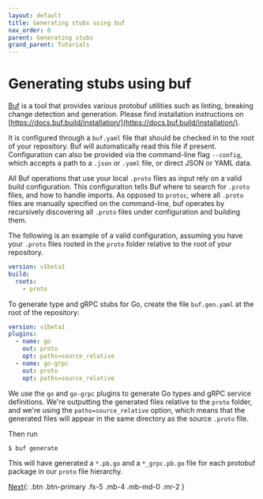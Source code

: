 ```yaml
---
layout: default
title: Generating stubs using buf
nav_order: 0
parent: Generating stubs
grand_parent: Tutorials
---
```


# Generating stubs using buf

[Buf](https://github.com/bufbuild/buf) is a tool that provides various protobuf utilities such as linting, breaking change detection and generation. Please find installation instructions on [https://docs.buf.build/installation/](https://docs.buf.build/installation/).

It is configured through a `buf.yaml` file that should be checked in to the root of your repository. Buf will automatically read this file if present. Configuration can also be provided via the command-line flag `--config`, which accepts a path to a `.json` or `.yaml` file, or direct JSON or YAML data.

All Buf operations that use your local `.proto` files as input rely on a valid build configuration. This configuration tells Buf where to search for `.proto` files, and how to handle imports. As opposed to `protoc`, where all `.proto` files are manually specified on the command-line, buf operates by recursively discovering all `.proto` files under configuration and building them.

The following is an example of a valid configuration, assuming you have your `.proto` files rooted in the `proto` folder relative to the root of your repository.

```yaml
version: v1beta1
build:
  roots:
    - proto
```

To generate type and gRPC stubs for Go, create the file `buf.gen.yaml` at the root of the repository:

```yaml
version: v1beta1
plugins:
  - name: go
    out: proto
    opt: paths=source_relative
  - name: go-grpc
    out: proto
    opt: paths=source_relative
```

We use the `go` and `go-grpc` plugins to generate Go types and gRPC service definitions. We're outputting the generated files relative to the `proto` folder, and we're using the `paths=source_relative` option, which means that the generated files will appear in the same directory as the source `.proto` file.

Then run

```sh
$ buf generate
```

This will have generated a `*.pb.go` and a `*_grpc.pb.go` file for each protobuf package in our `proto` file hierarchy.

[Next](../creating_main.go.md){: .btn .btn-primary .fs-5 .mb-4 .mb-md-0 .mr-2 }
